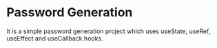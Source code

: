 # Password Generation 

It is a simple password generation project which uses useState, useRef, useEffect and useCallback hooks.